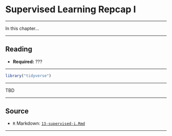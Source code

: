 # Supervised Learning Repcap I



***

In this chapter...

***

## Reading

- **Required:** ???

***


```r
library("tidyverse")
```

***

TBD

***

## Source

- `R` Markdown: [`13-supervised-i.Rmd`](13-supervised-i.Rmd)

***
